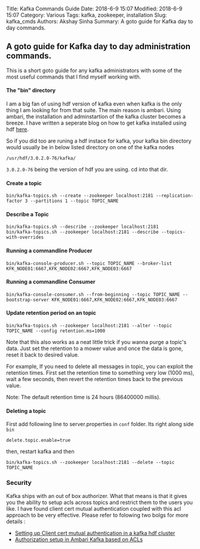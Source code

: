 Title: Kafka Commands Guide
Date: 2018-6-9 15:07
Modified: 2018-6-9 15:07
Category: Various
Tags: kafka, zookeeper, installation
Slug: kafka_cmds
Authors: Akshay Sinha
Summary: A goto guide for Kafka day to day commands.

## A goto guide for Kafka day to day administration commands.

This is a short goto guide for any kafka administrators with some of the most useful commands that I find myself working with.

#### The "bin" directory

I am a big fan of using hdf version of kafka even when kafka is the only thing I am looking for from that suite. The main reason is ambari. Using ambari, the installation and adminstartion of the kafka cluster becomes a breeze. I have written a seperate blog on how to get kafka installed using hdf [here](https://akshaysin.github.io/hdf-kafka.html#.Wxwn9IpKhPY).

So if you did too are runing a hdf instace for kafka, your kafka bin directory would usually be in below listed directory on one of the kafka nodes

	/usr/hdf/3.0.2.0-76/kafka/

`3.0.2.0-76` being the version of hdf you are using. cd into that dir.

#### Create a topic

	bin/kafka-topics.sh --create --zookeeper localhost:2181 --replication-factor 3 --partitions 1 --topic TOPIC_NAME

#### Describe a Topic

	bin/kafka-topics.sh --describe --zookeeper localhost:2181
	bin/kafka-topics.sh --zookeeper localhost:2181 --describe --topics-with-overrides

#### Running a commandline Producer

	bin/kafka-console-producer.sh --topic TOPIC_NAME --broker-list KFK_NODE01:6667,KFK_NODE02:6667,KFK_NODE03:6667

#### Running a commandline Consumer

	bin/kafka-console-consumer.sh --from-beginning --topic TOPIC_NAME --bootstrap-server KFK_NODE01:6667,KFK_NODE02:6667,KFK_NODE03:6667

#### Update retention period on an topic

	bin/kafka-topics.sh --zookeeper localhost:2181 --alter --topic TOPIC_NAME --config retention.ms=1000

Note that this also works as a neat little trick if you wanna purge a topic's data. Just set the retention to a mower value and once the data is gone, reset it back to desired value.

For example, If you need to delete all messages in topic, you can exploit the retention times. First set the retention time to something very low (1000 ms), wait a few seconds, then revert the retention times back to the previous value.

Note: The default retention time is 24 hours (86400000 millis).

#### Deleting a topic

First add following line to server.properties in `conf` folder. Its right along side `bin`

	delete.topic.enable=true

then, restart kafka and then

	bin/kafka-topics.sh --zookeeper localhost:2181 --delete --topic TOPIC_NAME

### Security
Kafka ships with an out of box authorizer. What that means is that it gives you the ability to setup acls across topics and restrict them to the users you like. I have found client cert mutual authentication coupled with this acl approach to be very effective. Please refer to folowing two bolgs for more details :

  * [Setting up Client cert mutual authentication in a kafka hdf cluster]({filename}/kafka/2018_06_09_kafka_ssl.md)
  * [Authorization setup in Ambari Kafka based on ACLs]({filename}/kafka/2018_06_09_kafka_acls.md)
